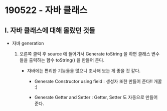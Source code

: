 # 190522 - 자바 클래스

## I. 자바 클래스에 대해 몰랐던 것들

- 자바 generation

  1. 오른쪽 클릭 후 source 에 들어가서 Generate toString 을 하면 클래스 변수들을 출력하는 함수 toString() 을 만들어 준다.

     - 자바에는 편리한 기능들을 많으니 조사해 보는 게 좋을 것 같다.

       - Generate Constructor using field : 생성자 또한 만들어 준다!! 개꿀 :)

       - Generate Getter and Setter : Getter, Setter 도 자동으로 만들어 준다.

